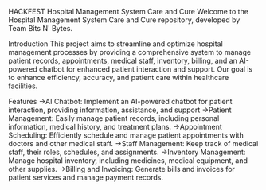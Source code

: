 HACKFEST
Hospital Management System Care and Cure
Welcome to the Hospital Management System Care and Cure repository, developed by Team Bits N' Bytes.

Introduction
This project aims to streamline and optimize hospital management processes by providing a comprehensive system to manage patient records, appointments, medical staff, inventory, billing, and an AI-powered chatbot for enhanced patient interaction and support. Our goal is to enhance efficiency, accuracy, and patient care within healthcare facilities.

Features
->AI Chatbot: Implement an AI-powered chatbot for patient interaction, providing information, assistance, and support
->Patient Management: Easily manage patient records, including personal information, medical history, and treatment plans.
->Appointment Scheduling: Efficiently schedule and manage patient appointments with doctors and other medical staff.
->Staff Management: Keep track of medical staff, their roles, schedules, and assignments.
->Inventory Management: Manage hospital inventory, including medicines, medical equipment, and other supplies.
->Billing and Invoicing: Generate bills and invoices for patient services and manage payment records.
